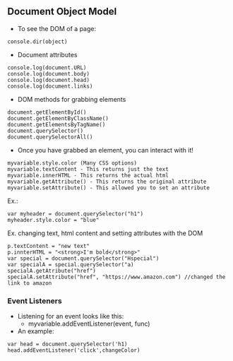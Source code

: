 ## Document Object Model

- To see the DOM of a page:

```
console.dir(object)
```

- Document attributes

```
console.log(document.URL)
console.log(document.body)
console.log(document.head)
console.log(document.links)
```

- DOM methods for grabbing elements

```
document.getElementById()
document.getElementByClassName()
document.getElementsByTagName()
document.querySelector()
document.querySelectorAll()
```

- Once you have grabbed an element, you can interact with it!

```
myvariable.style.color (Many CSS options)
myvariable.textContent - This returns just the text
myvariable.innerHTML - This returns the actual html
myvariable.getAttribute() - This returns the original attribute
myvariable.setAttribute() - This allowed you to set an attribute
```

Ex.:

```
var myheader = document.querySelector("h1")
myheader.style.color = "blue"
```

Ex. changing text, html content and setting attributes with the DOM

```
p.textContent = "new text"
p.innterHTML = "<strong>I'm bold</strong>"
var special = document.querySelector("Hspecial")
var specialA = special.querySelector("a)
specialA.getAtribute("href")
specialA.setAttribute("href", "https://www.amazon.com") //changed the link to amazon
```

### Event Listeners

- Listening for an event looks like this:
  - myvariable.addEventListener(event, func)
- An example:

```
var head = document.querySelector('h1)
head.addEventListener('click',changeColor)
```
